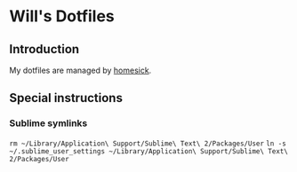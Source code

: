 # Will's Dotfiles

## Introduction
My dotfiles are managed by [homesick](https://github.com/technicalpickles/homesick).

## Special instructions
### Sublime symlinks
`rm ~/Library/Application\ Support/Sublime\ Text\ 2/Packages/User`
`ln -s ~/.sublime_user_settings ~/Library/Application\ Support/Sublime\ Text\ 2/Packages/User`
